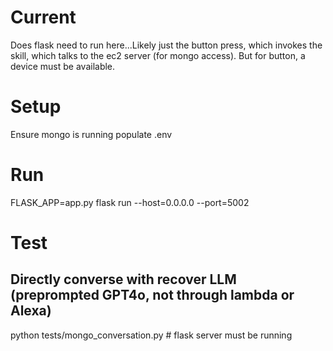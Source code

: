 # Current
Does flask need to run here...Likely just the button press, which invokes the skill, which talks to the ec2 server (for mongo access). But for button, a device must be available.

# Setup
Ensure mongo is running
populate .env 

# Run
FLASK_APP=app.py flask run --host=0.0.0.0 --port=5002


# Test
## Directly converse with recover LLM (preprompted GPT4o, not through lambda or Alexa)
python tests/mongo_conversation.py # flask server must be running